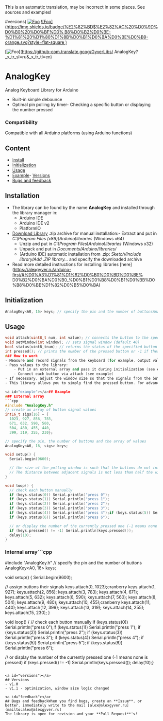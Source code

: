 This is an automatic translation, may be incorrect in some places. See sources and examples!

#versions)
[![Foo](https://img.shields.io/badge/Website-AlexGyver.ru-blue.svg?style=flat-square)](https://alexgyver.ru/)
[![Foo](https://img.shields.io/badge/%E2%82%BD$%E2%82%AC%20%D0%9D%D0%B0%20%D0%BF%D0% B8%D0%B2%D0%BE-%D1%81%20%D1%80%D1%8B%D0%B1%D0%BA%D0%BE%D0%B9-orange.svg?style=flat-square )](https://alexgyver.ru/support_alex/)

[![Foo](https://img.shields.io/badge/README-ENGLISH-brightgreen.svg?style=for-the-badge)](https://github-com.translate.goog/GyverLibs/ AnalogKey?_x_tr_sl=ru&_x_tr_tl=en)

# AnalogKey
Analog Keyboard Library for Arduino
- Built-in simple debounce
- Optimal pin polling by timer- Checking a specific button or displaying the number pressed

### Compatibility
Compatible with all Arduino platforms (using Arduino functions)

## Content
- [Install](#install)
- [Initialization](#init)
- [Usage](#usage)
- [Example](#example)- [Versions](#versions)
- [Bugs and feedback](#feedback)

<a id="install"></a>
## Installation
- The library can be found by the name **AnalogKey** and installed through the library manager in:
    - Arduino IDE
    - Arduino IDE v2
    - PlatformIO
- [Download Library](https://github.com/GyverLibs/AnalogKey/archive/refs/heads/main.zip) .zip archive for manual installation:- Extract and put in *C:\Program Files (x86)\Arduino\libraries* (Windows x64)
    - Unzip and put in *C:\Program Files\Arduino\libraries* (Windows x32)
    - Unpack and put in *Documents/Arduino/libraries/*
    - (Arduino IDE) automatic installation from .zip: *Sketch/Include library/Add .ZIP library…* and specify the downloaded archive
- Read more detailed instructions for installing libraries [here] (https://alexgyver.ru/arduino-first/#%D0%A3%D1%81%D1%82%D0%B0%D0%BD%D0%BE% D0%B2%D0%BA%D0%B0_%D0%B1%D0%B8%D0%B1%D0%BB%D0%B8%D0%BE%D1%82%D0%B5%D0%BA)

<a id="init"></a>
## Initialization
```cpp
AnalogKey<A0, 16> keys; // specify the pin and the number of buttonsAnalogKey<A0, 16, signals> keys; // specify the pin, the number of buttons and the external array of signals
```

<a id="usage"></a>
## Usage
```cpp
void attach(uint8_t num, int value); // connects the button to the specified value
void setWindow(int window); // sets signal window (default 40)
bool status(uint8_tnum); // returns the status of the specified button
int pressed(); // prints the number of the pressed button or -1 if there are no buttons pressed```
### How to work
- Measure and record signals from the keyboard (for example, output values ​​to the port monitor)
- Pass values ​​to the library:
    - Put in an external array and pass it during initialization (see example)
    - Connect each button via attach (see example)
- If necessary, adjust the window size so that the signals from the buttons do not intersect: the distance between adjacent signals must be at least half the window
- This library allows you to simply find the pressed button. For advanced work (clicks, holds) use the [EncButton] library (https://github.com/GyverLibs/EncButton) in virtual mode

<a id="example"></a>## Example
### External array
```cpp
#include "AnalogKey.h"
// create an array of button signal values
int16_t sigs[16] = {
  1023, 927, 856, 783,
  671, 632, 590, 560,
  504, 480, 455, 440,
  399, 319, 255, 230};

// specify the pin, the number of buttons and the array of values
AnalogKey<A0, 16, sigs> keys;

void setup() {
  Serial.begin(9600);

  // the size of the polling window is such that the buttons do not intersect
  // The distance between adjacent signals is not less than half the window!cranberry keys.setWindow(30);
}

void loop() {
  // check each button manually
  if (keys.status(0)) Serial.println("press 0");
  if (keys.status(1)) Serial.println("press 1");
  if (keys.status(2)) Serial.println("press 2");
  if (keys.status(3)) Serial.println("press 3");
  if (keys.status(4)) Serial.println("press 4");if (keys.status(5)) Serial.println("press 5");
  if (keys.status(6)) Serial.println("press 6");

  // or display the number of the currently pressed one (-1 means none is pressed)
  if (keys.pressed() != -1) Serial.println(keys.pressed());
  delay(10);
}
```

### Internal array```cpp
#include "AnalogKey.h"
// specify the pin and the number of buttons
AnalogKey<A0, 16> keys;

void setup() {
  Serial.begin(9600);
  
  // assign buttons their signals
  keys.attach(0, 1023);cranberry keys.attach(1, 927);
  keys.attach(2, 856);
  keys.attach(3, 783);
  keys.attach(4, 671);
  keys.attach(5, 632);
  keys.attach(6, 590);
  keys.attach(7, 560);
  keys.attach(8, 504);
  keys.attach(9, 480);
  keys.attach(10, 455);cranberry keys.attach(11, 440);
  keys.attach(12, 399);
  keys.attach(13, 319);
  keys.attach(14, 255);
  keys.attach(15, 230);
}

void loop() {
  // check each button manually
  if (keys.status(0)) Serial.println("press 0");if (keys.status(1)) Serial.println("press 1");
  if (keys.status(2)) Serial.println("press 2");
  if (keys.status(3)) Serial.println("press 3");
  if (keys.status(4)) Serial.println("press 4");
  if (keys.status(5)) Serial.println("press 5");
  if (keys.status(6)) Serial.println("press 6");

  // or display the number of the currently pressed one (-1 means none is pressed)
  if (keys.pressed() != -1) Serial.println(keys.pressed());
  delay(10);}
```

<a id="versions"></a>
## Versions
- v1.0
- v1.1 - optimization, window size logic changed

<a id="feedback"></a>
## Bugs and feedbackWhen you find bugs, create an **Issue**, or better, immediately write to the mail [alex@alexgyver.ru](mailto:alex@alexgyver.ru)
The library is open for revision and your **Pull Request**'s!